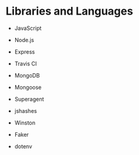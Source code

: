 # Libraries and Languages

- JavaScript

- Node.js

- Express

- Travis CI

- MongoDB

- Mongoose

- Superagent

- jshashes

- Winston

- Faker

- dotenv
